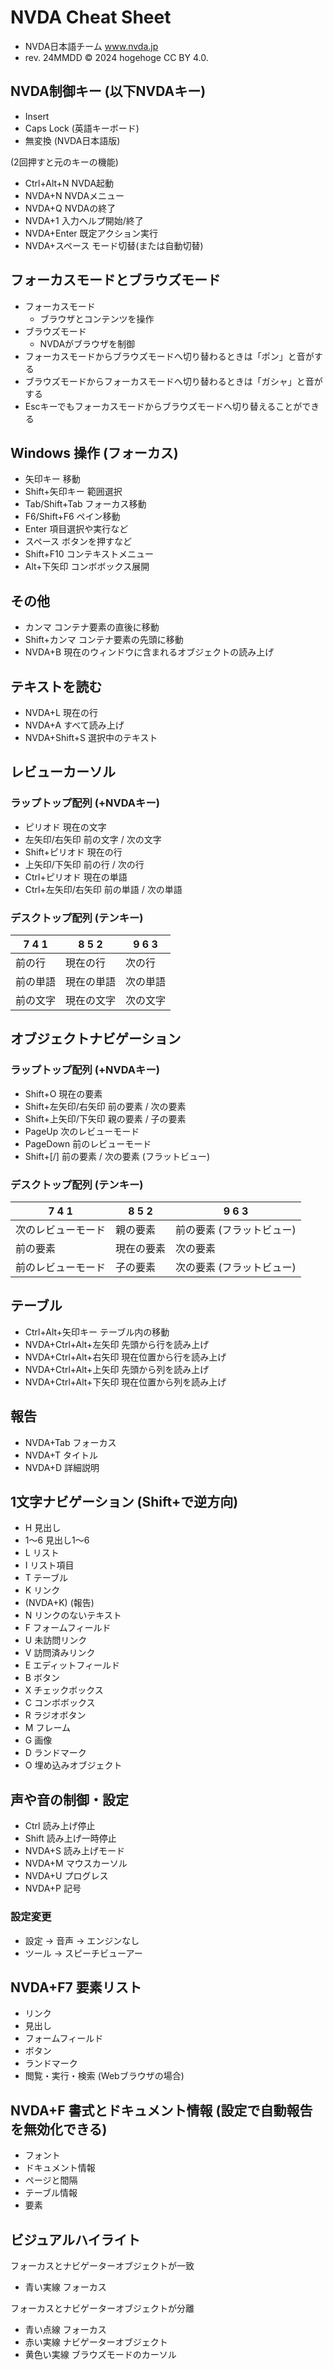 # NVDA Cheat Sheet

- NVDA日本語チーム www.nvda.jp
- rev. 24MMDD © 2024 hogehoge CC BY 4.0.


## NVDA制御キー (以下NVDAキー)
- Insert
- Caps Lock (英語キーボード)
- 無変換 (NVDA日本語版)

 (2回押すと元のキーの機能)

- Ctrl+Alt+N NVDA起動
- NVDA+N NVDAメニュー
- NVDA+Q NVDAの終了
- NVDA+1 入力ヘルプ開始/終了
- NVDA+Enter 既定アクション実行
- NVDA+スペース モード切替(または自動切替)


## フォーカスモードとブラウズモード

- フォーカスモード
  - ブラウザとコンテンツを操作
- ブラウズモード
  - NVDAがブラウザを制御
- フォーカスモードからブラウズモードへ切り替わるときは「ポン」と音がする
- ブラウズモードからフォーカスモードへ切り替わるときは「ガシャ」と音がする
- Escキーでもフォーカスモードからブラウズモードへ切り替えることができる


## Windows 操作 (フォーカス)
- 矢印キー 移動
- Shift+矢印キー 範囲選択
- Tab/Shift+Tab フォーカス移動
- F6/Shift+F6 ペイン移動
- Enter 項目選択や実行など
- スペース ボタンを押すなど
- Shift+F10 コンテキストメニュー
- Alt+下矢印 コンボボックス展開


## その他
- カンマ コンテナ要素の直後に移動
- Shift+カンマ コンテナ要素の先頭に移動
- NVDA+B 現在のウィンドウに含まれるオブジェクトの読み上げ


## テキストを読む
- NVDA+L 現在の行
- NVDA+A すべて読み上げ	
- NVDA+Shift+S 選択中のテキスト


## レビューカーソル

### ラップトップ配列 (+NVDAキー)
- ピリオド 現在の文字
- 左矢印/右矢印 前の文字 / 次の文字
- Shift+ピリオド 現在の行
- 上矢印/下矢印 前の行 / 次の行
- Ctrl+ピリオド 現在の単語
- Ctrl+左矢印/右矢印 前の単語 / 次の単語

### デスクトップ配列 (テンキー)
| 7 4 1 | 8 5 2 | 9 6 3 |
|--|--|--|
| 前の行 | 現在の行 | 次の行 |
| 前の単語 | 現在の単語 | 次の単語 |
| 前の文字 | 現在の文字 | 次の文字 |

## オブジェクトナビゲーション

### ラップトップ配列 (+NVDAキー)
- Shift+O 現在の要素
- Shift+左矢印/右矢印 前の要素 / 次の要素
- Shift+上矢印/下矢印 親の要素 / 子の要素
- PageUp 次のレビューモード
- PageDown 前のレビューモード
- Shift+[/] 前の要素 / 次の要素 (フラットビュー)

### デスクトップ配列 (テンキー)
| 7 4 1 | 8 5 2 | 9 6 3 |
|--|--|--|
| 次のレビューモード | 親の要素 | 前の要素 (フラットビュー) |
| 前の要素 | 現在の要素 | 次の要素 |
| 前のレビューモード | 子の要素 | 次の要素 (フラットビュー) |


## テーブル
- Ctrl+Alt+矢印キー テーブル内の移動
- NVDA+Ctrl+Alt+左矢印 先頭から行を読み上げ
- NVDA+Ctrl+Alt+右矢印 現在位置から行を読み上げ
- NVDA+Ctrl+Alt+上矢印 先頭から列を読み上げ
- NVDA+Ctrl+Alt+下矢印 現在位置から列を読み上げ


## 報告
- NVDA+Tab フォーカス
- NVDA+T タイトル
- NVDA+D 詳細説明


## 1文字ナビゲーション (Shift+で逆方向)
- H 見出し
- 1〜6 見出し1〜6
- L リスト
- I リスト項目
- T テーブル
- K	リンク
- (NVDA+K)    (報告)
- N	リンクのないテキスト
- F	フォームフィールド
- U	未訪問リンク
- V	訪問済みリンク
- E	エディットフィールド
- B	ボタン
- X	チェックボックス
- C	コンボボックス
- R	ラジオボタン
- M	フレーム
- G	画像
- D	ランドマーク
- O	埋め込みオブジェクト


## 声や音の制御・設定
- Ctrl 読み上げ停止 
- Shift 読み上げ一時停止
- NVDA+S 読み上げモード
- NVDA+M マウスカーソル
- NVDA+U プログレス
- NVDA+P 記号

### 設定変更
- 設定 → 音声 → エンジンなし 
- ツール → スピーチビューアー


## NVDA+F7 要素リスト
- リンク
- 見出し
- フォームフィールド
- ボタン
- ランドマーク
- 閲覧・実行・検索 (Webブラウザの場合)


## NVDA+F  書式とドキュメント情報 (設定で自動報告を無効化できる)
- フォント
- ドキュメント情報
- ページと間隔
- テーブル情報
- 要素


## ビジュアルハイライト
フォーカスとナビゲーターオブジェクトが一致

- 青い実線 フォーカス

フォーカスとナビゲーターオブジェクトが分離

- 青い点線 フォーカス
- 赤い実線 ナビゲーターオブジェクト
- 黄色い実線 ブラウズモードのカーソル
